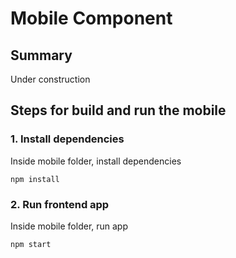 # Mobile Component

## Summary

Under construction

## Steps for build and run the mobile

### 1. Install dependencies

Inside mobile folder, install dependencies

```
npm install
```

### 2. Run frontend app

Inside mobile folder, run app

```
npm start
```